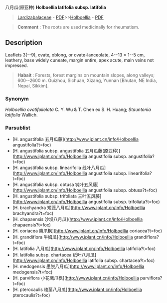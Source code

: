 八月瓜(原亚种) **Holboellia latifolia subsp. latifolia**

> [Lardizabalaceae](http://www.iplant.cn/info/Lardizabalaceae?t=foc) - [PDF](http://www.iplant.cn/foc/pdf/Lardizabalaceae.pdf)>>[Holboellia](http://www.iplant.cn/info/Holboellia?t=foc) - [PDF](http://www.iplant.cn/foc/pdf/Holboellia.pdf)


> **Comment** : 
> The roots are used medicinally for rheumatism.

## Description

Leaflets 3(--9), ovate, oblong, or ovate-lanceolate, 4--13 × 1--5 cm, leathery, base widely cuneate, margin entire, apex acute, main veins not impressed.


> **Habait** : 
> Forests, forest margins on mountain slopes, along valleys; 600--2600 m. Guizhou, Sichuan, Xizang, Yunnan [Bhutan, NE India, Nepal, Sikkim].

### Synonym
*Holboellia ovatifoliolata* C. Y. Wu & T. Chen ex S. H. Huang; *Stauntonia latifolia* Wallich.



### Parsublist

* [H.  angustifolia  五月瓜藤](http://www.iplant.cn/info/Holboellia angustifolia?t=foc)
* [H.  angustifolia subsp. angustifolia  五月瓜藤(原亚种)](http://www.iplant.cn/info/Holboellia angustifolia subsp. angustifolia?t=foc)
* [H.  angustifolia subsp. linearifolia  线叶八月瓜](http://www.iplant.cn/info/Holboellia angustifolia subsp. linearifolia?t=foc)
* [H.  angustifolia subsp. obtusa  钝叶五风藤](http://www.iplant.cn/info/Holboellia angustifolia subsp. obtusa?t=foc)
* [H.  angustifolia subsp. trifoliata  三叶五风藤](http://www.iplant.cn/info/Holboellia angustifolia subsp. trifoliata?t=foc)
* [H.  brachyandra  短蕊八月瓜](http://www.iplant.cn/info/Holboellia brachyandra?t=foc)
* [H.  chapaensis  沙坝八月瓜](http://www.iplant.cn/info/Holboellia chapaensis?t=foc)
* [H.  coriacea  鹰爪枫](http://www.iplant.cn/info/Holboellia coriacea?t=foc)
* [H.  grandiflora  牛姆瓜](http://www.iplant.cn/info/Holboellia grandiflora?t=foc)
* [H.  latifolia  八月瓜](http://www.iplant.cn/info/Holboellia latifolia?t=foc)
* [H.  latifolia subsp. chartacea  纸叶八月瓜](http://www.iplant.cn/info/Holboellia latifolia subsp. chartacea?t=foc)
* [H.  medogensis  墨脱八月瓜](http://www.iplant.cn/info/Holboellia medogensis?t=foc)
* [H.  parviflora  小花鹰爪枫](http://www.iplant.cn/info/Holboellia parviflora?t=foc)
* [H.  pterocaulis  棱茎八月瓜](http://www.iplant.cn/info/Holboellia pterocaulis?t=foc)
